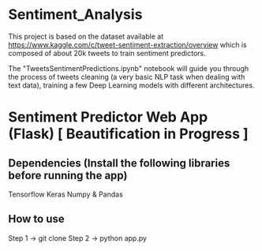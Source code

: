 # Sentiment_Analysis 

This project is based on the dataset available at https://www.kaggle.com/c/tweet-sentiment-extraction/overview which is composed of about 20k tweets to train sentiment predictors.

The "TweetsSentimentPredictions.ipynb" notebook will guide you through the process of tweets cleaning (a very basic NLP task when dealing with text data), training a few Deep Learning models with different architectures.


# Sentiment Predictor Web App (Flask) [ Beautification in Progress ]

## Dependencies (Install the following libraries before running the app)
Tensorflow
Keras
Numpy & Pandas 

## How to use
Step 1 -> git clone
Step 2 -> python app.py

